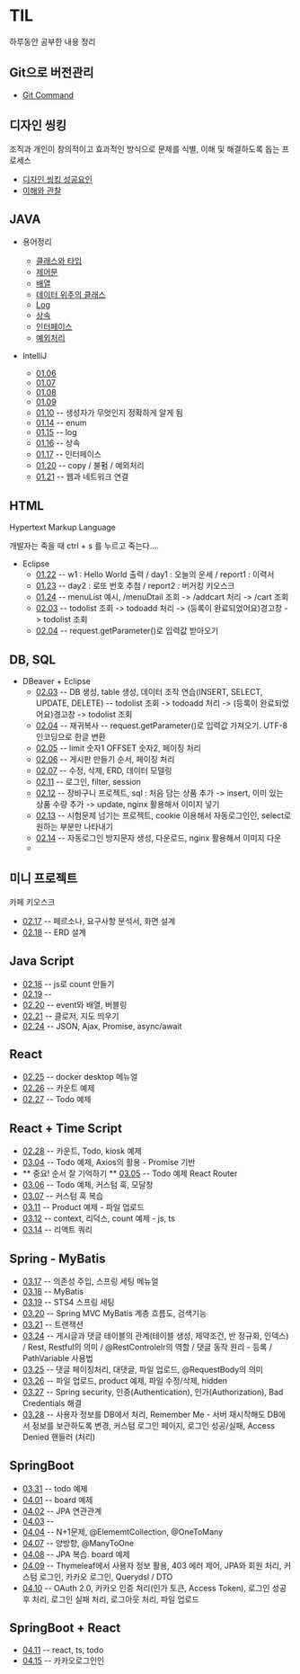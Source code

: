 # TIL
  하루동안 공부한 내용 정리
  
## Git으로 버전관리 

* [Git Command](./용어정리/12.31.txt)

## 디자인 씽킹
  조직과 개인이 창의적이고 효과적인 방식으로 문제를 식별, 이해 및 해결하도록 돕는 프로세스
  
* [디자인 씽킹 성공요인](./용어정리/01.02.md)
* [이해와 관찰](./1월/01.02/이해와관찰_자료.xlsx)
  
## JAVA

* 용어정리
  - [클래스와 타입](./용어정리/01.03.md)
  - [제어문](./용어정리/제어문.md)
  - [배열](./용어정리/배열.md)
  - [데이터 위주의 클래스](./용어정리/데이터위주의클래스.md)
  - [Log](./용어정리/Log.md)
  - [상속](./용어정리/상속.md)
  - [인터페이스](./용어정리/인터페이스.md)
  - [예외처리](./용어정리/예외처리.md)

* IntelliJ
  - [01.06](./1월/01.06/main/java/org/example)
  - [01.07](./1월/01.07/main/java/org/example)
  - [01.08](./1월/01.08/main/java/org/example)
  - [01.09](./1월/01.09/main/java/org/example)
  - [01.10](./1월/01.10/main/java/org/example)  -- 생성자가 무엇인지 정확하게 알게 됨
  - [01.14](./1월/01.14/main/java/org/example)  -- enum
  - [01.15](./1월/01.15) -- log
  - [01.16](./1월/01.16) -- 상속
  - [01.17](./1월/01.17) -- 인터페이스
  - [01.20](./1월/01.20) -- copy / 불펌 / 예외처리
  - [01.21](./1월/01.21) -- 웹과 네트워크 연결
 
## HTML

  Hypertext Markup Language
  
  개발자는 죽을 때 ctrl + s 를 누르고 죽는다....
* Eclipse
  - [01.22](./1월/01.22)  --  w1 : Hello World 출력 / day1 : 오늘의 운세 / report1 : 이력서
  - [01.23](./1월/01.23)  --  day2 : 로또 번호 추첨 / report2 : 버거킹 키오스크
  - [01.24](./1월/01.24)  --  menuList 예시, /menuDtail 조회 -> /addcart 처리 -> /cart 조회
  - [02.03](./2월/02.03/todo)  --  todolist 조회 -> todoadd 처리 -> (등록이 완료되었어요)경고창 -> todolist 조회
  - [02.04](./2월/02.04)  --  request.getParameter()로 입력값 받아오기
  
 ## DB, SQL
 
* DBeaver + Eclipse
  - [02.03](./2월/02.03)  --  DB 생성, table 생성, 데이터 조작 연습(INSERT, SELECT, UPDATE, DELETE)   --  todolist 조회 -> todoadd 처리 -> (등록이 완료되었어요)경고창 -> todolist 조회
  - [02.04](./2월/02.04)  --  재귀복사 --  request.getParameter()로 입력값 가져오기. UTF-8 인코딩으로 한글 변환
  - [02.05](./2월/02.05)  --  limit 숫자1 OFFSET 숫자2, 페이징 처리
  - [02.06](./2월/02.06)  --  게시판 만들기 순서, 페이징 처리
  - [02.07](./2월/02.07)  --  수정, 삭제, ERD, 데이터 모델링
  - [02.11](./2월/02.11)  --  로그인, filter, session
  - [02.12](./2월/02.12)  --  장바구니 프로젝트, sql : 처음 담는 상품 추가 -> insert, 이미 있는 상품 수량 추가 -> update, nginx 활용해서 이미지 넣기
  - [02.13](./2월/02.13)  --  시험문제 넘기는 프로젝트, cookie 이용해서 자동로그인인, select로 원하는 부분만 나타내기
  - [02.14](./2월/02.14)  --  자동로그인 방지문자 생성, 다운로드, nginx 활용해서 이미지 다운
  - 
## 미니 프로젝트 
  카페 키오스크
  
  - [02.17](./2월/02.18)  --  페르소나, 요구사항 분석서, 화면 설계
  - [02.18](./2월/02.18/project)  --  ERD 설계

## Java Script

  - [02.18](./2월/02.18/js)  --  js로 count 만들기
  - [02.19](./2월/02.19)  --  
  - [02.20](./2월/02.20)  --  event와 배열, 버블링
  - [02.21](./2월/02.21)  --  클로저, 지도 띄우기
  - [02.24](./2월/02.24)  --  JSON, Ajax, Promise, async/await

## React

  - [02.25](./2월/02.25)  --  docker desktop 메뉴얼
  - [02.26](./2월/02.26)  --  카운트 예제
  - [02.27](./2월/02.27)  --  Todo 예제

## React + Time Script

  - [02.28](./2월/02.28)  --  카운트, Todo, kiosk 예제
  - [03.04](./3월/03.04)  --  Todo 예제, Axios의 활용 -  Promise 기반 
  - ** 중요! 순서 잘 기억하기 ** [03.05](./3월/03.05)  --  Todo 예제 React Router
  - [03.06](./3월/03.06)  --  Todo 예제, 커스텀 훅, 모달창
  - [03.07](./3월/03.07)  --  커스텀 훅 복습
  - [03.11](./3월/03.11)  --  Product 예제 - 파일 업로드
  - [03.12](./3월/03.12)  --  context, 리덕스, count 예제 - js, ts
  - [03.14](./3월/03.14)  --  리액트 쿼리

## Spring - MyBatis

  - [03.17](./3월/03.17)  --  의존성 주입, 스프링 세팅 메뉴얼
  - [03.18](./3월/03.18)  --  MyBatis
  - [03.19](./3월/03.19)  --  STS4 스프링 세팅
  - [03.20](./3월/03.20)  --  Spring MVC MyBatis 계층 흐름도, 검색기능
  - [03.21](./3월/03.21)  --  트랜잭션
  - [03.24](./3월/03.24)  --  게시글과 댓글 테이블의 관계(테이블 생성, 제약조건, 반 정규화, 인덱스) / Rest, Restful의 의미 / @RestControlelr의 역할 / 댓글 동작 원리 - 등록 / PathVariable 사용법
  - [03.25](./3월/03.25)  --  댓글 페이징처리, 대댓글, 파일 업로드, @RequestBody의 의미
  - [03.26](./3월/03.26)  --  파일 업로드, product 예제, 파일 수정/삭제, hidden
  - [03.27](./3월/03.27)  --  Spring security, 인증(Authentication), 인가(Authorization), Bad Credentials 해결
  - [03.28](./3월/03.28)  --  사용자 정보를 DB에서 처리, Remember Me - 서버 재시작해도 DB에서 정보를 보관하도록 변경, 커스텀 로그인 페이지, 로그인 성공/실패, Access Denied 핸들러 (처리)

## SpringBoot

  - [03.31](./3월/03.31)  --  todo 예제
  - [04.01](./4월/04.01)  --  board 예제
  - [04.02](./4월/04.02)  --  JPA 연관관계
  - [04.03](./4월/04.03)  --
  - [04.04](./4월/04.04)  --  N+1문제, @ElememtCollection, @OneToMany
  - [04.07](./4월/04.07)  --  양방향, @ManyToOne
  - [04.08](./4월/04.08)  --  JPA 복습. board 예제
  - [04.09](./4월/04.09)  --  Thymeleaf에서 사용자 정보 활용, 403 에러 제어, JPA와 회원 처리, 커스텀 로그인, 카카오 로그인, Querydsl / DTO
  - [04.10](./4월/04.10)  --  OAuth 2.0, 카카오 인증 처리(인가 토큰, Access Token), 로그인 성공 후 처리, 로그인 실패 처리, 로그아웃 처리, 파일 업로드

## SpringBoot + React

  - [04.11](./4월/04.11)  --  react, ts, todo
  - [04.15](./4월/04.15)  --  카카오로그인인

